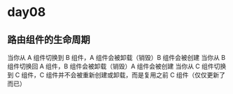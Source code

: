 # day08

## 路由组件的生命周期

当你从 A 组件切换到 B 组件，A 组件会被卸载（销毁）B 组件会被创建
当你从 B 组件切换回 A 组件，B 组件会被卸载（销毁）A 组件会被创建
当你从 C 组件切换到 C 组件，C 组件并不会被重新创建或卸载，而是复用之前 C 组件（仅仅更新了而已）
